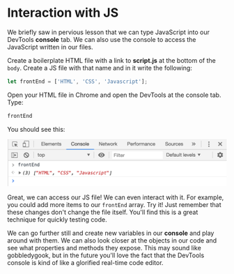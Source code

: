 # Interaction with JS

We briefly saw in pervious lesson that we can type JavaScript into our DevTools **console** tab. We can also use the console to access the JavaScript written in our files.

Create a boilerplate HTML file with a link to **script.js** at the bottom of the `body`. Create a JS file with that name and in it write the following:

```js
let frontEnd = ['HTML', 'CSS', 'Javascript'];
```
Open your HTML file in Chrome and open the DevTools at the console tab. Type:

```js
frontEnd
```
  

You should see this:

  

![.guides/img/PROD_A1657-0](.\img\PROD_A1657-0.png)

  

Great, we can access our JS file! We can even interact with it. For example, you could add more items to our `frontEnd` array. Try it! 
Just remember that these changes don't change the file itself. You'll find this is a great technique for quickly testing code.

We can go further still and create new variables in our **console** and play around with them. We can also look closer at the objects in our code and see what properties and methods they expose. This may sound like gobbledygook, but in the future you'll love the fact that the DevTools console is kind of like a glorified real-time code editor.
